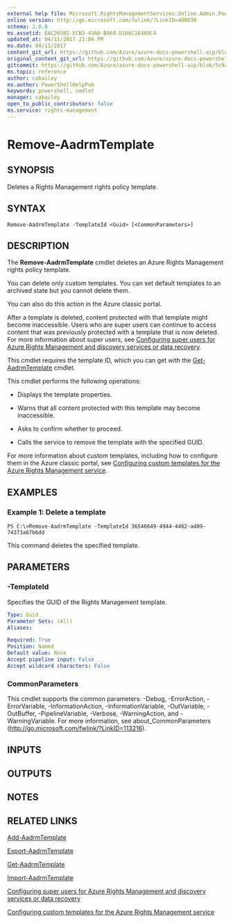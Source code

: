 ```yaml
---
external help file: Microsoft.RightsManagementServices.Online.Admin.PowerShell.dll-Help.xml
online version: http://go.microsoft.com/fwlink/?LinkID=400630
schema: 2.0.0
ms.assetid: EAC26502-ECB3-43A0-B468-D166C1E4A9C4
updated_at: 04/11/2017 21:04 PM
ms.date: 04/11/2017
content_git_url: https://github.com/Azure/azure-docs-powershell-aip/blob/release-doctracking/Azure%20Information%20Protection/AADRM/vlatest/Remove-AadrmTemplate.md
original_content_git_url: https://github.com/Azure/azure-docs-powershell-aip/blob/release-doctracking/Azure%20Information%20Protection/AADRM/vlatest/Remove-AadrmTemplate.md
gitcommit: https://github.com/Azure/azure-docs-powershell-aip/blob/5c9a32d3338744ea1dfb2e9f3a06cf42d59847a0
ms.topic: reference
author: cabailey
ms.author: PowerShellHelpPub
keywords: powershell, cmdlet
manager: cabailey
open_to_public_contributors: false
ms.service: rights-management
---
```


# Remove-AadrmTemplate

## SYNOPSIS
Deletes a Rights Management rights policy template.

## SYNTAX

```
Remove-AadrmTemplate -TemplateId <Guid> [<CommonParameters>]
```

## DESCRIPTION
The **Remove-AadrmTemplate** cmdlet deletes an Azure Rights Management rights policy template.

You can delete only custom templates. You can set default templates to an archived state but you cannot delete them.

You can also do this action in the Azure classic portal.

After a template is deleted, content protected with that template might become inaccessible. Users who are super users can continue to access content that was previously protected with a template that is now deleted. For more information about super users, see [Configuring super users for Azure Rights Management and discovery services or data recovery](https://docs.microsoft.com/information-protection/deploy-use/configure-super-users).

This cmdlet requires the template ID, which you can get with the [Get-AadrmTemplate](./Get-AadrmTemplate.md) cmdlet.

This cmdlet performs the following operations:

- Displays the template properties.

- Warns that all content protected with this template may become inaccessible.

- Asks to confirm whether to proceed.

- Calls the service to remove the template with the specified GUID.

For more information about custom templates, including how to configure them in the Azure classic portal, see [Configuring custom templates for the Azure Rights Management service](https://docs.microsoft.com/information-protection/deploy-use/configure-custom-templates).

## EXAMPLES

### Example 1: Delete a template
```
PS C:\>Remove-AadrmTemplate -TemplateId 36546649-4944-4462-a409-74373a67b6dd
```

This command deletes the specified template.

## PARAMETERS

### -TemplateId
Specifies the GUID of the Rights Management template.

```yaml
Type: Guid
Parameter Sets: (All)
Aliases:

Required: True
Position: Named
Default value: None
Accept pipeline input: False
Accept wildcard characters: False
```

### CommonParameters
This cmdlet supports the common parameters: -Debug, -ErrorAction, -ErrorVariable, -InformationAction, -InformationVariable, -OutVariable, -OutBuffer, -PipelineVariable, -Verbose, -WarningAction, and -WarningVariable. For more information, see about_CommonParameters (http://go.microsoft.com/fwlink/?LinkID=113216).

## INPUTS

## OUTPUTS

## NOTES

## RELATED LINKS

[Add-AadrmTemplate](./Add-AadrmTemplate.md)

[Export-AadrmTemplate](./Export-AadrmTemplate.md)

[Get-AadrmTemplate](./Get-AadrmTemplate.md)

[Import-AadrmTemplate](./Import-AadrmTemplate.md)

[Configuring super users for Azure Rights Management and discovery services or data recovery](https://docs.microsoft.com/information-protection/deploy-use/configure-super-users)

[Configuring custom templates for the Azure Rights Management service](https://docs.microsoft.com/information-protection/deploy-use/configure-custom-templates)
